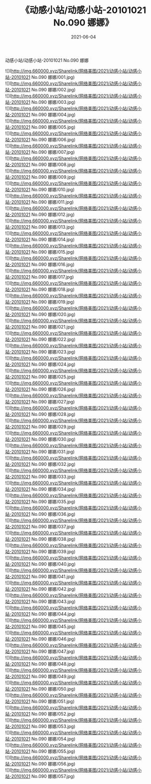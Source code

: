 ﻿---
layout: post
title:  《动感小站/动感小站-20101021 No.090 娜娜》
date:   2021-06-04
img: http://img.660000.xyz/Sharelink/网络美图/2021/动感小站/动感小站-20101021 No.090 娜娜/000.jpg
categories: [美女, 清纯, 唯美]
---

动感小站/动感小站-20101021 No.090 娜娜

 ![](http://img.660000.xyz/Sharelink/网络美图/2021/动感小站/动感小站-20101021 No.090 娜娜/001.jpg) <br>![](http://img.660000.xyz/Sharelink/网络美图/2021/动感小站/动感小站-20101021 No.090 娜娜/002.jpg) <br>![](http://img.660000.xyz/Sharelink/网络美图/2021/动感小站/动感小站-20101021 No.090 娜娜/003.jpg) <br>![](http://img.660000.xyz/Sharelink/网络美图/2021/动感小站/动感小站-20101021 No.090 娜娜/004.jpg) <br>![](http://img.660000.xyz/Sharelink/网络美图/2021/动感小站/动感小站-20101021 No.090 娜娜/005.jpg) <br>![](http://img.660000.xyz/Sharelink/网络美图/2021/动感小站/动感小站-20101021 No.090 娜娜/006.jpg) <br>![](http://img.660000.xyz/Sharelink/网络美图/2021/动感小站/动感小站-20101021 No.090 娜娜/007.jpg) <br>![](http://img.660000.xyz/Sharelink/网络美图/2021/动感小站/动感小站-20101021 No.090 娜娜/008.jpg) <br>![](http://img.660000.xyz/Sharelink/网络美图/2021/动感小站/动感小站-20101021 No.090 娜娜/009.jpg) <br>![](http://img.660000.xyz/Sharelink/网络美图/2021/动感小站/动感小站-20101021 No.090 娜娜/010.jpg) <br>![](http://img.660000.xyz/Sharelink/网络美图/2021/动感小站/动感小站-20101021 No.090 娜娜/011.jpg) <br>![](http://img.660000.xyz/Sharelink/网络美图/2021/动感小站/动感小站-20101021 No.090 娜娜/012.jpg) <br>![](http://img.660000.xyz/Sharelink/网络美图/2021/动感小站/动感小站-20101021 No.090 娜娜/013.jpg) <br>![](http://img.660000.xyz/Sharelink/网络美图/2021/动感小站/动感小站-20101021 No.090 娜娜/014.jpg) <br>![](http://img.660000.xyz/Sharelink/网络美图/2021/动感小站/动感小站-20101021 No.090 娜娜/015.jpg) <br>![](http://img.660000.xyz/Sharelink/网络美图/2021/动感小站/动感小站-20101021 No.090 娜娜/016.jpg) <br>![](http://img.660000.xyz/Sharelink/网络美图/2021/动感小站/动感小站-20101021 No.090 娜娜/017.jpg) <br>![](http://img.660000.xyz/Sharelink/网络美图/2021/动感小站/动感小站-20101021 No.090 娜娜/018.jpg) <br>![](http://img.660000.xyz/Sharelink/网络美图/2021/动感小站/动感小站-20101021 No.090 娜娜/019.jpg) <br>![](http://img.660000.xyz/Sharelink/网络美图/2021/动感小站/动感小站-20101021 No.090 娜娜/020.jpg) <br>![](http://img.660000.xyz/Sharelink/网络美图/2021/动感小站/动感小站-20101021 No.090 娜娜/021.jpg) <br>![](http://img.660000.xyz/Sharelink/网络美图/2021/动感小站/动感小站-20101021 No.090 娜娜/022.jpg) <br>![](http://img.660000.xyz/Sharelink/网络美图/2021/动感小站/动感小站-20101021 No.090 娜娜/023.jpg) <br>![](http://img.660000.xyz/Sharelink/网络美图/2021/动感小站/动感小站-20101021 No.090 娜娜/024.jpg) <br>![](http://img.660000.xyz/Sharelink/网络美图/2021/动感小站/动感小站-20101021 No.090 娜娜/025.jpg) <br>![](http://img.660000.xyz/Sharelink/网络美图/2021/动感小站/动感小站-20101021 No.090 娜娜/026.jpg) <br>![](http://img.660000.xyz/Sharelink/网络美图/2021/动感小站/动感小站-20101021 No.090 娜娜/027.jpg) <br>![](http://img.660000.xyz/Sharelink/网络美图/2021/动感小站/动感小站-20101021 No.090 娜娜/028.jpg) <br>![](http://img.660000.xyz/Sharelink/网络美图/2021/动感小站/动感小站-20101021 No.090 娜娜/029.jpg) <br>![](http://img.660000.xyz/Sharelink/网络美图/2021/动感小站/动感小站-20101021 No.090 娜娜/030.jpg) <br>![](http://img.660000.xyz/Sharelink/网络美图/2021/动感小站/动感小站-20101021 No.090 娜娜/031.jpg) <br>![](http://img.660000.xyz/Sharelink/网络美图/2021/动感小站/动感小站-20101021 No.090 娜娜/032.jpg) <br>![](http://img.660000.xyz/Sharelink/网络美图/2021/动感小站/动感小站-20101021 No.090 娜娜/033.jpg) <br>![](http://img.660000.xyz/Sharelink/网络美图/2021/动感小站/动感小站-20101021 No.090 娜娜/034.jpg) <br>![](http://img.660000.xyz/Sharelink/网络美图/2021/动感小站/动感小站-20101021 No.090 娜娜/035.jpg) <br>![](http://img.660000.xyz/Sharelink/网络美图/2021/动感小站/动感小站-20101021 No.090 娜娜/036.jpg) <br>![](http://img.660000.xyz/Sharelink/网络美图/2021/动感小站/动感小站-20101021 No.090 娜娜/037.jpg) <br>![](http://img.660000.xyz/Sharelink/网络美图/2021/动感小站/动感小站-20101021 No.090 娜娜/038.jpg) <br>![](http://img.660000.xyz/Sharelink/网络美图/2021/动感小站/动感小站-20101021 No.090 娜娜/039.jpg) <br>![](http://img.660000.xyz/Sharelink/网络美图/2021/动感小站/动感小站-20101021 No.090 娜娜/040.jpg) <br>![](http://img.660000.xyz/Sharelink/网络美图/2021/动感小站/动感小站-20101021 No.090 娜娜/041.jpg) <br>![](http://img.660000.xyz/Sharelink/网络美图/2021/动感小站/动感小站-20101021 No.090 娜娜/042.jpg) <br>![](http://img.660000.xyz/Sharelink/网络美图/2021/动感小站/动感小站-20101021 No.090 娜娜/043.jpg) <br>![](http://img.660000.xyz/Sharelink/网络美图/2021/动感小站/动感小站-20101021 No.090 娜娜/044.jpg) <br>![](http://img.660000.xyz/Sharelink/网络美图/2021/动感小站/动感小站-20101021 No.090 娜娜/045.jpg) <br>![](http://img.660000.xyz/Sharelink/网络美图/2021/动感小站/动感小站-20101021 No.090 娜娜/046.jpg) <br>![](http://img.660000.xyz/Sharelink/网络美图/2021/动感小站/动感小站-20101021 No.090 娜娜/047.jpg) <br>![](http://img.660000.xyz/Sharelink/网络美图/2021/动感小站/动感小站-20101021 No.090 娜娜/048.jpg) <br>![](http://img.660000.xyz/Sharelink/网络美图/2021/动感小站/动感小站-20101021 No.090 娜娜/049.jpg) <br>![](http://img.660000.xyz/Sharelink/网络美图/2021/动感小站/动感小站-20101021 No.090 娜娜/050.jpg) <br>![](http://img.660000.xyz/Sharelink/网络美图/2021/动感小站/动感小站-20101021 No.090 娜娜/051.jpg) <br>![](http://img.660000.xyz/Sharelink/网络美图/2021/动感小站/动感小站-20101021 No.090 娜娜/052.jpg) <br>![](http://img.660000.xyz/Sharelink/网络美图/2021/动感小站/动感小站-20101021 No.090 娜娜/053.jpg) <br>![](http://img.660000.xyz/Sharelink/网络美图/2021/动感小站/动感小站-20101021 No.090 娜娜/054.jpg) <br>![](http://img.660000.xyz/Sharelink/网络美图/2021/动感小站/动感小站-20101021 No.090 娜娜/055.jpg) <br>![](http://img.660000.xyz/Sharelink/网络美图/2021/动感小站/动感小站-20101021 No.090 娜娜/056.jpg) <br>![](http://img.660000.xyz/Sharelink/网络美图/2021/动感小站/动感小站-20101021 No.090 娜娜/057.jpg) <br>